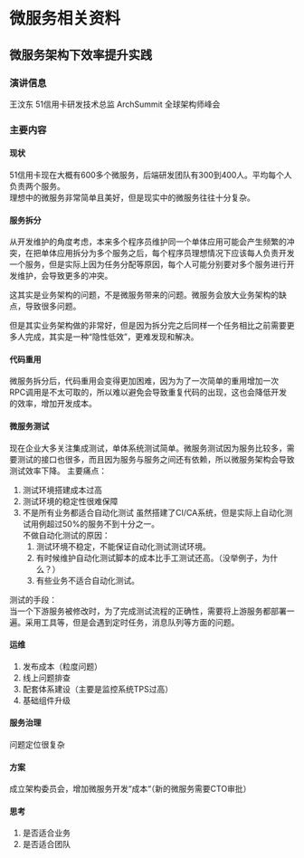 # 微服务相关资料
## 微服务架构下效率提升实践
### 演讲信息
王汶东 51信用卡研发技术总监  ArchSummit 全球架构师峰会
### 主要内容
#### 现状
51信用卡现在大概有600多个微服务，后端研发团队有300到400人。平均每个人负责两个服务。  
理想中的微服务非常简单且美好，但是现实中的微服务往往十分复杂。  

#### 服务拆分
从开发维护的角度考虑，本来多个程序员维护同一个单体应用可能会产生频繁的冲突，在把单体应用拆分为多个服务之后，每个程序员理想情况下应该每人负责开发一个服务，但是实际上因为任务分配等原因，每个人可能分别要对多个服务进行开发维护，会导致更多的冲突。  

这其实是业务架构的问题，不是微服务带来的问题。微服务会放大业务架构的缺点，导致很多问题。

但是其实业务架构做的非常好，但是因为拆分完之后同样一个任务相比之前需要更多人完成，其实是一种“隐性低效”，更难发现和解决。

#### 代码重用
微服务拆分后，代码重用会变得更加困难，因为为了一次简单的重用增加一次RPC调用是不太可取的，所以难以避免会导致重复代码的出现，这也会降低开发的效率，增加开发成本。

#### 微服务测试
现在企业大多关注集成测试，单体系统测试简单。微服务测试因为服务比较多，需要测试的接口也很多，而且因为服务与服务之间还有依赖，所以微服务架构会导致测试效率下降。
主要痛点：
1. 测试环境搭建成本过高
2. 测试环境的稳定性很难保障
3. 不是所有业务都适合自动化测试
  虽然搭建了CI/CA系统，但是实际上自动化测试用例超过50%的服务不到十分之一。  
  不做自动化测试的原因：
    1. 测试环境不稳定，不能保证自动化测试测试环境。
    2. 有时候维护自动化测试脚本的成本比手工测试还高。（没举例子，为什么？）
    3. 有些业务不适合自动化测试。


测试的手段：  
当一个下游服务被修改时，为了完成测试流程的正确性，需要将上游服务都部署一遍。采用工具等，但是会遇到定时任务，消息队列等方面的问题。  


#### 运维
1. 发布成本（粒度问题）
2. 线上问题排查
3. 配套体系建设（主要是监控系统TPS过高）
4. 基础组件升级

#### 服务治理

问题定位很复杂


#### 方案
成立架构委员会，增加微服务开发“成本“（新的微服务需要CTO审批）

#### 思考
1. 是否适合业务
2. 是否适合团队
